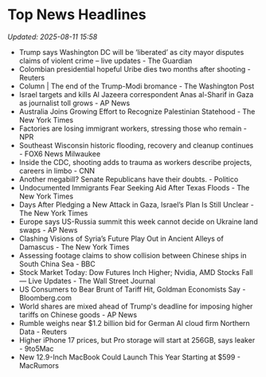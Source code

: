 # Top News Headlines

_Updated: 2025-08-11 15:58_

- Trump says Washington DC will be ‘liberated’ as city mayor disputes claims of violent crime – live updates - The Guardian
- Colombian presidential hopeful Uribe dies two months after shooting - Reuters
- Column | The end of the Trump-Modi bromance - The Washington Post
- Israel targets and kills Al Jazeera correspondent Anas al-Sharif in Gaza as journalist toll grows - AP News
- Australia Joins Growing Effort to Recognize Palestinian Statehood - The New York Times
- Factories are losing immigrant workers, stressing those who remain - NPR
- Southeast Wisconsin historic flooding, recovery and cleanup continues - FOX6 News Milwaukee
- Inside the CDC, shooting adds to trauma as workers describe projects, careers in limbo - CNN
- Another megabill? Senate Republicans have their doubts. - Politico
- Undocumented Immigrants Fear Seeking Aid After Texas Floods - The New York Times
- Days After Pledging a New Attack in Gaza, Israel’s Plan Is Still Unclear - The New York Times
- Europe says US-Russia summit this week cannot decide on Ukraine land swaps - AP News
- Clashing Visions of Syria’s Future Play Out in Ancient Alleys of Damascus - The New York Times
- Assessing footage claims to show collision between Chinese ships in South China Sea - BBC
- Stock Market Today: Dow Futures Inch Higher; Nvidia, AMD Stocks Fall — Live Updates - The Wall Street Journal
- US Consumers to Bear Brunt of Tariff Hit, Goldman Economists Say - Bloomberg.com
- World shares are mixed ahead of Trump's deadline for imposing higher tariffs on Chinese goods - AP News
- Rumble weighs near $1.2 billion bid for German AI cloud firm Northern Data - Reuters
- Higher iPhone 17 prices, but Pro storage will start at 256GB, says leaker - 9to5Mac
- New 12.9-Inch MacBook Could Launch This Year Starting at $599 - MacRumors